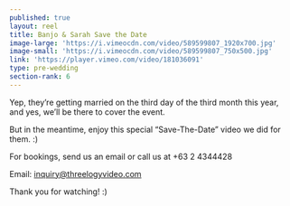 ```yaml
---
published: true
layout: reel
title: Banjo & Sarah Save the Date
image-large: 'https://i.vimeocdn.com/video/589599807_1920x700.jpg'
image-small: 'https://i.vimeocdn.com/video/589599807_750x500.jpg'
link: 'https://player.vimeo.com/video/181036091'
type: pre-wedding
section-rank: 6
---
```

Yep, they’re getting married on the third day of the third month this year, and yes, we’ll be there to cover the event.

But in the meantime, enjoy this special “Save-The-Date” video we did for them. :)

For bookings, send us an email or call us at +63 2 4344428

Email: inquiry@threelogyvideo.com

Thank you for watching! :)
